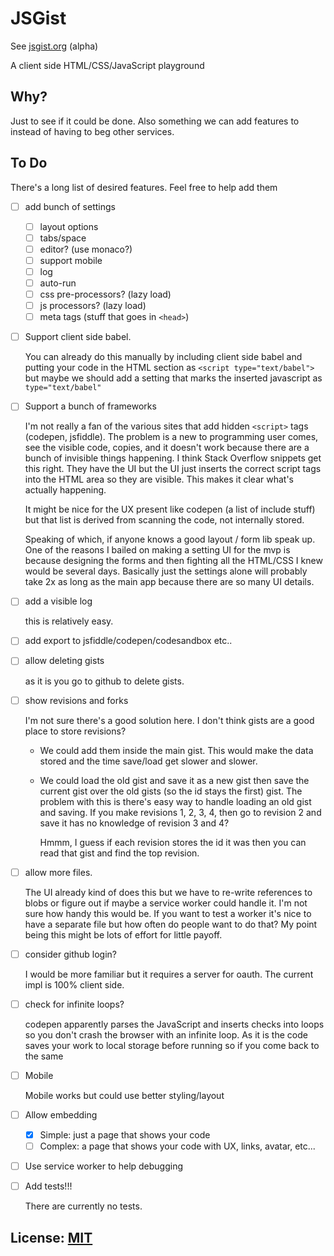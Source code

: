 # JSGist

See [jsgist.org](https://jsgist.org) (alpha)

A client side HTML/CSS/JavaScript playground

## Why? 

Just to see if it could be done. Also something we can add
features to instead of having to beg other services.

## To Do

There's a long list of desired features. Feel free to help add them

- [ ] add bunch of settings

  - [ ] layout options
  - [ ] tabs/space
  - [ ] editor? (use monaco?)
  - [ ] support mobile
  - [ ] log
  - [ ] auto-run
  - [ ] css pre-processors? (lazy load)
  - [ ] js processors? (lazy load)
  - [ ] meta tags (stuff that goes in `<head>`)

- [ ] Support client side babel.

  You can already do this manually by including client side babel
  and putting your code in the HTML section as `<script type="text/babel">`
  but maybe we should add a setting that marks the inserted javascript
  as `type="text/babel"`

- [ ] Support a bunch of frameworks

  I'm not really a fan of the various sites that add hidden `<script>`
  tags (codepen, jsfiddle). The problem is a new to programming user
  comes, see the visible code, copies, and it doesn't work because
  there are a bunch of invisible things happening. I think Stack 
  Overflow snippets get this right. They have the UI but the UI just
  inserts the correct script tags into the HTML area so they are
  visible. This makes it clear what's actually happening.

  It might be nice for the UX present like codepen (a list of include stuff)
  but that list is derived from scanning the code, not internally stored.

  Speaking of which, if anyone knows a good layout / form lib speak up.
  One of the reasons I bailed on making a setting UI for the mvp is because
  designing the forms and then fighting all the HTML/CSS I knew would be
  several days. Basically just the settings alone will probably take 2x
  as long as the main app because there are so many UI details.

- [ ] add a visible log

  this is relatively easy.

- [ ] add export to jsfiddle/codepen/codesandbox etc..

- [ ] allow deleting gists

  as it is you go to github to delete gists.

- [ ] show revisions and forks

  I'm not sure there's a good solution here. I don't think gists are
  a good place to store revisions? 
  
  * We could add them inside the main gist. This would make the data
    stored and the time save/load get slower and slower.
  
  * We could load the old gist and save it as a new gist then save
    the current gist over the old gists (so the id stays the first)
    gist. The problem with this is there's easy way to handle loading
    an old gist and saving. If you make revisions 1, 2, 3, 4, then go
    to revision 2 and save it has no knowledge of revision 3 and 4?
    
    Hmmm, I guess if each revision stores the id it was then you can
    read that gist and find the top revision.

- [ ] allow more files. 

  The UI already kind of does this but we have to re-write references to blobs
  or figure out if maybe a service worker could handle it. I'm not sure how
  handy this would be. If you want to test a worker it's nice to have
  a separate file but how often do people want to do that? My point being
  this might be lots of effort for little payoff.

- [ ] consider github login?

  I would be more familiar but it requires a server for oauth. The current impl
  is 100% client side.

- [ ] check for infinite loops?

  codepen apparently parses the JavaScript and inserts checks into loops
  so you don't crash the browser with an infinite loop. As it is the code
  saves your work to local storage before running so if you come back to
  the same 

- [ ] Mobile

  Mobile works but could use better styling/layout

- [ ] Allow embedding

  - [X] Simple: just a page that shows your code
  - [ ] Complex: a page that shows your code with UX, links, avatar, etc...

- [ ] Use service worker to help debugging

- [ ] Add tests!!!

  There are currently no tests.

## License: [MIT](LICENSE.md)
